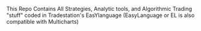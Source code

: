 This Repo Contains All Strategies, Analytic tools, and Algorithmic Trading "stuff" coded in Tradestation's EasYlanguage (EasyLanguage or EL is also compatible with Multicharts)
